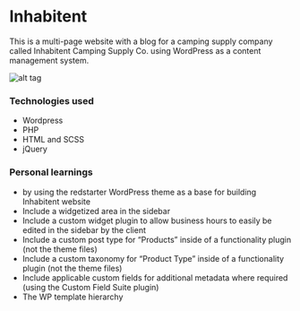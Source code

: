 # Inhabitent
This is a multi-page website with a blog for a camping supply company called Inhabitent Camping Supply Co. using WordPress as a content management system.

![alt tag](themes/inhabitent/screenshot.png)

### Technologies used
* Wordpress
* PHP
* HTML and SCSS
* jQuery

### Personal learnings
* by using the redstarter WordPress theme as a base for building Inhabitent website
* Include a widgetized area in the sidebar
* Include a custom widget plugin to allow business hours to easily be edited in the sidebar by the client
* Include a custom post type for “Products” inside of a functionality plugin (not the theme files)
* Include a custom taxonomy for “Product Type” inside of a functionality plugin (not the theme files)
* Include applicable custom fields for additional metadata where required (using the Custom Field Suite plugin)
* The WP template hierarchy